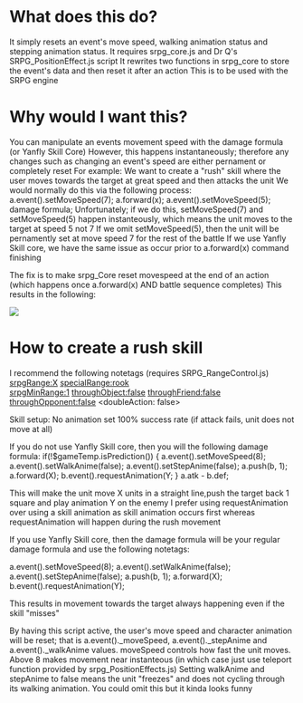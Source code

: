 # What does this do?

It simply resets an event's move speed, walking animation status and stepping animation status.
It requires srpg_core.js and Dr Q's SRPG_PositionEffect.js script
It rewrites two functions in srpg_core to store the event's data and then reset it after an action
This is to be used with the SRPG engine 

# Why would I want this?

You can manipulate an events movement speed with the damage formula (or Yanfly Skill Core)
However, this happens instantaneously; therefore any changes such as changing an event's speed are either pernament or completely reset
For example: We want to create a "rush" skill where the user moves towards the target at great speed and then attacks the unit
We would normally do this via the following process: a.event().setMoveSpeed(7); a.forward(x); a.event().setMoveSpeed(5); damage formula; 
Unfortunately; if we do this, setMoveSpeed(7) and  setMoveSpeed(5) happen instanteously, which means the unit moves to the target at speed 5 not 7
If we omit  setMoveSpeed(5), then the unit will be pernamently set at move speed 7 for the rest of the battle
If we use Yanfly Skill core, we have the same issue as <After Eval> occur prior to a.forward(x) command finishing

The fix is to make srpg_Core reset movespeed at the end of an action (which happens once a.forward(x) AND battle sequence completes)
This results in the following:

![](https://github.com/boomyville/RMMV/blob/masterSRPG%20Event%20Reset%20After%20Action/Rush_Skill.gif) 

# How to create a rush skill

I recommend the following notetags (requires SRPG_RangeControl.js)
<srpgRange:X>
<specialRange:rook>  
<srpgMinRange:1> 
<srpgLoS>
<throughObject:false>
<throughFriend:false>
<throughOpponent:false> 
<doubleAction: false>

Skill setup:
No animation set
100% success rate (if attack fails, unit does not move at all)

If you do not use Yanfly Skill core, then you will the following damage formula:
if(!$gameTemp.isPrediction()) { a.event().setMoveSpeed(8); a.event().setWalkAnime(false); a.event().setStepAnime(false); a.push(b, 1); a.forward(X); b.event().requestAnimation(Y; } a.atk - b.def;

This will make the unit move X units in a straight line,push the target back 1 square and play animation Y on the enemy
I prefer using requestAnimation over using a skill animation as skill animation occurs first whereas requestAnimation will happen during the rush movement

If you use Yanfly Skill core, then the damage formula will be your regular damage formula and use the following notetags:

<Before Eval>
a.event().setMoveSpeed(8); 
a.event().setWalkAnime(false); 
a.event().setStepAnime(false); 
a.push(b, 1); 
a.forward(X); 
</Before Eval>

<Post-Damage Eval>
b.event().requestAnimation(Y);
</Post-Damage Eval>

This results in movement towards the target  always happening even if the skill "misses" 

By having this script active, the user's move speed and character animation will be reset; that is  a.event()._moveSpeed, a.event()._stepAnime and  a.event()._walkAnime values.
moveSpeed controls how fast the unit moves. Above 8 makes movement near instanteous (in which case just use teleport function provided by srpg_PositionEffects.js)
Setting walkAnime and stepAnime to false means the unit "freezes" and does not cycling through its walking animation. You could omit this but it kinda looks funny
